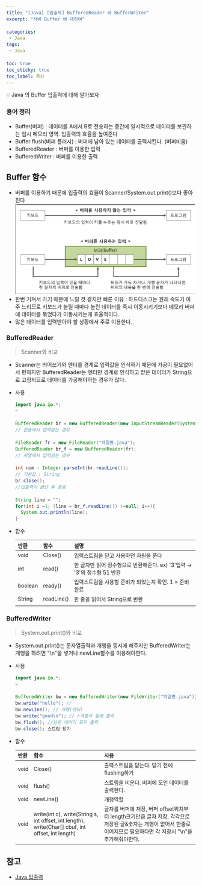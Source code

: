 ```yaml
---
title: "[Java] [입출력] BufferedReader 와 BufferWriter"
excerpt: "자바 Buffer 에 대하여"

categories:
 - Java
tags:
 - Java

toc: true
toc_sticky: true
toc_label: 목차
---
```

<aside>
💡 Java 의 Buffer 입출력에 대해 알아보자
</aside>

### 용어 정리
- Buffer(버퍼) : 데이터를 A에서 B로 전송하는 중간에 일시적으로 데이터를 보관하는 임시 메모리 영역. 입출력의 효율을 높여준다
- Buffer flush(버퍼 플러시) : 버퍼에 남아 있는 데이터를 출력시킨다. (버퍼비움)
- BufferedReader : 버퍼를 이용한 입력
- BufferedWriter : 버퍼를 이용한 출력

## Buffer 함수
- 버퍼를 이용하기 때문에 입출력의 효율이 Scanner/System.out.print()보다 좋아진다
![buffer이용](/assets/images/posts/java03.png)
- 한번 거쳐서 가기 때문에 느릴 것 같지만 빠른 이유 : 하드디스크는 원래 속도가 아주 느리므로 키보드가 눌릴 때마다 눌린 데이터를 즉시 이동시키기보다 메모리 버퍼에 데이터를 묶었다가 이동시키는게  효율적이다.
- 많은 데이터를 입력받아야 할 상황에서 주로 이용한다.

### BufferedReader
> Scanner와  비교

- Scanner는 띄어쓰기와 엔터를 경계로 입력값을 인식하기 때문에 가공이 필요없어서 편하지만 BufferedReader는 엔터만 경계로 인식하고 받은 데이터가 String으로 고정되므로 데이터를 가공해야하는 경우가 많다.
- 사용
  ```java
  import java.io.*;
  ~

  BufferedReader br = new BufferedReader(new InputStreamReader(System.in));
  // 콘솔에서 입력받는 경우

  FileReader fr = new FileReader("파일명.java");
  BufferedReader br_f = new BufferedReader(fr);
  // 파일에서 입력받는 경우

  int num - Integer.parseInt(br.readLine());
  // 기본값 : String
  br.close();
  //입출력이 끝난 후 종료

  String line = "";
  for(int i =1; (line = br_f.readLine()) !=null; i++){
    System.out.println(line);
  }
  ```
- 함수

  | 반환 | 함수 | 설명 |
  | --- | --- | --- |
  | void | Close() | 입력스트림을 닫고 사용하던 자원을 푼다 |
  | int | read() | 한 글자만 읽어 정수형으로 반환해준다. ex) '3'입력 → '3'의 정수형 51 반환 |
  | boolean | ready() | 입력스트림을 사용할 준비가 되었는지 확인. 1 = 준비완료 |
  | String | readLine() | 한 줄을 읽어서 String으로 반환 |
  |  |  |  |


### BufferedWriter
> System.out.print()와  비교
- System.out.print()는 문자열출력과 개행을 동시에 해주지만 BufferedWriter는 개행을 하려면 "\n"을 넣거나 newLine함수를 이용해야한다.
- 사용
    ```java
    import java.io.*;
    ~

    BufferedWriter bw = new BufferedWriter(new FileWriter("파일명.java"));
    bw.write("hello"); //
    bw.newLine(); // 개행(엔터)
    bw.write("good\n"); // r개행과 함께 출력
    bw.flush(); //남은 데이터 모두 출력
    bw.close(); 스트림 닫기
    ```
- 함수

  | 반환 | 함수 | 사용 |
  | --- | --- | --- |
  | void | Close() | 출력스트림을 닫는다. 닫기 전에 flushing하기 |
  | void | flush() | 스트림을 비운다. 버퍼에 모인 데이터를 출력한다.  |
  | void | newLine() | 개행역할 |
  | void | write(int c), write(String s, int offset, int length), write(Char[] cbuf, int offset, int length) | 글자를 버퍼에 저장, 버퍼 offset위치부터 length크기만큼 글자 저장, 각각으로 저장된 글&숫자는 개행이 없어서 한줄로 이어지므로 필요하다면 각 저장시 "\n"을 추가해줘야한다. |



## 참고
- [Java 입출력](https://coding-factory.tistory.com/859)